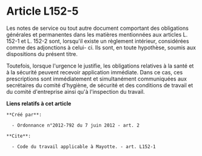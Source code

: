 # Article L152-5

Les notes de service ou tout autre document comportant des obligations générales et permanentes dans les matières mentionnées
aux articles L. 152-1 et L. 152-2 sont, lorsqu'il existe un règlement intérieur, considérées comme des adjonctions à celui-
ci. Ils sont, en toute hypothèse, soumis aux dispositions du présent titre. 

Toutefois, lorsque l'urgence le justifie, les obligations relatives à la santé et à la sécurité peuvent recevoir application
immédiate. Dans ce cas, ces prescriptions sont immédiatement et simultanément communiquées aux secrétaires du comité
d'hygiène, de sécurité et des conditions de travail et du comité d'entreprise ainsi qu'à l'inspection du travail.

**Liens relatifs à cet article**

	**Créé par**:

	  - Ordonnance n°2012-792 du 7 juin 2012 - art. 2

	**Cite**:

	  - Code du travail applicable à Mayotte. - art. L152-1
